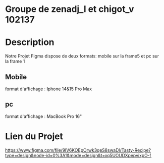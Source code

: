 # Groupe de zenadj_l et chigot_v 102137

# Description
Notre Projet Figma dispose de deux formats: mobile sur la frame5 et pc sur la frame 1

## Mobile
format d'affichage : Iphone 14&15 Pro Max

## pc
format d'affichage : MacBook Pro 16"

# Lien du Projet
https://www.figma.com/file/9lV6KOEpOrwk3qeS8swaDI/Tasty-Recipe?type=design&node-id=0%3A1&mode=design&t=xq5UOUDXpepvixpO-1
